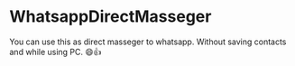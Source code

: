 # WhatsappDirectMasseger

You can use this as direct masseger to whatsapp. Without saving contacts and while using PC. 😄👍
